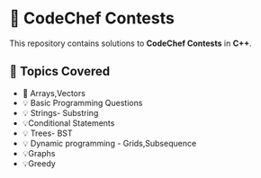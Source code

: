 # 🚀 CodeChef Contests  
This repository contains solutions to **CodeChef Contests** in **C++**.  

## 📌 Topics Covered  
- 📝 Arrays,Vectors
- 💡 Basic Programming Questions 
- 💡 Strings- Substring 
- 💡Conditional Statements
- 💡 Trees- BST
- 💡 Dynamic programming - Grids,Subsequence
- 💡Graphs
- 💡Greedy
